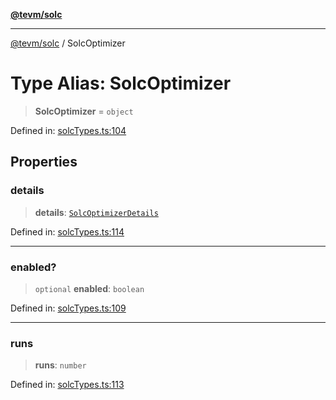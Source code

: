 [**@tevm/solc**](../README.md)

***

[@tevm/solc](../globals.md) / SolcOptimizer

# Type Alias: SolcOptimizer

> **SolcOptimizer** = `object`

Defined in: [solcTypes.ts:104](https://github.com/evmts/compiler/blob/main/packages/solc/src/solcTypes.ts#L104)

## Properties

### details

> **details**: [`SolcOptimizerDetails`](SolcOptimizerDetails.md)

Defined in: [solcTypes.ts:114](https://github.com/evmts/compiler/blob/main/packages/solc/src/solcTypes.ts#L114)

***

### enabled?

> `optional` **enabled**: `boolean`

Defined in: [solcTypes.ts:109](https://github.com/evmts/compiler/blob/main/packages/solc/src/solcTypes.ts#L109)

***

### runs

> **runs**: `number`

Defined in: [solcTypes.ts:113](https://github.com/evmts/compiler/blob/main/packages/solc/src/solcTypes.ts#L113)
